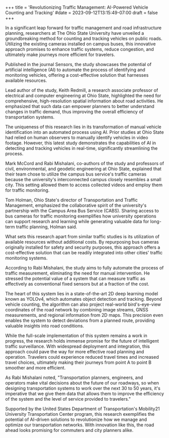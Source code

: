 +++
title = 'Revolutionizing Traffic Management: AI-Powered Vehicle Counting and Tracking'
#date = 2023-09-12T13:15:49-07:00
draft = false
+++

In a significant leap forward for traffic management and road infrastructure planning, researchers at The Ohio State University have unveiled a groundbreaking method for counting and tracking vehicles on public roads. Utilizing the existing cameras installed on campus buses, this innovative approach promises to enhance traffic systems, reduce congestion, and ultimately make journeys more efficient for travelers.

Published in the journal Sensors, the study showcases the potential of artificial intelligence (AI) to automate the process of identifying and monitoring vehicles, offering a cost-effective solution that harnesses available resources.

Lead author of the study, Keith Redmill, a research associate professor of electrical and computer engineering at Ohio State, highlighted the need for comprehensive, high-resolution spatial information about road activities. He emphasized that such data can empower planners to better understand changes in traffic demand, thus improving the overall efficiency of transportation systems.

The uniqueness of this research lies in its transformation of manual vehicle identification into an automated process using AI. Prior studies at Ohio State had relied on human observers to manually identify vehicles in video footage. However, this latest study demonstrates the capabilities of AI in detecting and tracking vehicles in real-time, significantly streamlining the process.

Mark McCord and Rabi Mishalani, co-authors of the study and professors of civil, environmental, and geodetic engineering at Ohio State, explained that their team chose to utilize the campus bus service's traffic cameras because the university's interconnected campus closely resembles a small city. This setting allowed them to access collected videos and employ them for traffic monitoring.

Tom Holman, Ohio State's director of Transportation and Traffic Management, emphasized the collaborative spirit of the university's partnership with the Campus Area Bus Service (CABS). Sharing access to bus cameras for traffic monitoring exemplifies how university operations can support research and learning while generating valuable data for long-term traffic planning, Holman said.

What sets this research apart from similar traffic studies is its utilization of available resources without additional costs. By repurposing bus cameras originally installed for safety and security purposes, this approach offers a cost-effective solution that can be readily integrated into other cities' traffic monitoring systems.

According to Rabi Mishalani, the study aims to fully automate the process of traffic measurement, eliminating the need for manual intervention. He stressed the potential value of a system that can measure traffic as effectively as conventional fixed sensors but at a fraction of the cost.

The heart of this system lies in a state-of-the-art 2D deep learning model known as YOLOv4, which automates object detection and tracking. Beyond vehicle counting, the algorithm can also project real-world bird's-eye-view coordinates of the road network by combining image streams, GNSS measurements, and regional information from 2D maps. This precision even enables the system to detect deviations from a planned route, providing valuable insights into road conditions.

While the full-scale implementation of this system remains a work in progress, the research holds immense promise for the future of intelligent traffic surveillance. With widespread deployment and integration, this approach could pave the way for more effective road planning and operation. Travelers could experience reduced travel times and increased travel choices, ultimately making their journeys from point A to point B smoother and more efficient.

As Rabi Mishalani noted, "Transportation planners, engineers, and operators make vital decisions about the future of our roadways, so when designing transportation systems to work over the next 30 to 50 years, it's imperative that we give them data that allows them to improve the efficiency of the system and the level of service provided to travelers."

Supported by the United States Department of Transportation's Mobility21 University Transportation Center program, this research exemplifies the potential of AI-driven solutions to revolutionize how we manage and optimize our transportation networks. With innovation like this, the road ahead looks promising for commuters and city planners alike.